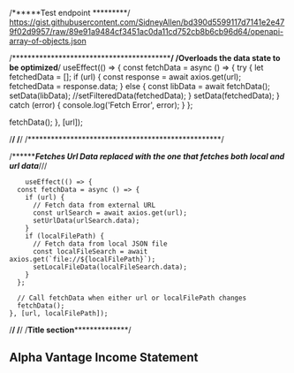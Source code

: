 
/******Test endpoint *********/
https://gist.githubusercontent.com/SidneyAllen/bd390d5599117d7141e2e479f02d9957/raw/89e91a9484cf3451ac0da11cd752cb8b6cb96d64/openapi-array-of-objects.json



/*******************************************/
/**************Overloads the data state to be optimized****************/
useEffect(() => {
  const fetchData = async () => {
    try {
      let fetchedData = [];
      if (url) {
        const response = await axios.get(url);
        fetchedData = response.data;
      } else {
        const libData = await fetchData();
        setData(libData);
        //setFilteredData(fetchedData);
      }
      setData(fetchedData);
    } catch (error) {
      console.log('Fetch Error', error);
    }
  };

  fetchData();
}, [url]);

/**************************************************/
/**************************************************/
/**************************************************/



/*************Fetches Url Data replaced with the one that fetches both local and url data*******///

		useEffect(() => {
      const fetchData = async () => {
        if (url) {
          // Fetch data from external URL
          const urlSearch = await axios.get(url);
          setUrlData(urlSearch.data);
        }
        if (localFilePath) {
          // Fetch data from local JSON file
          const localFileSearch = await axios.get(`file://${localFilePath}`);
          setLocalFileData(localFileSearch.data);
        }
      };
    
      // Call fetchData when either url or localFilePath changes
      fetchData();
    }, [url, localFilePath]);


/**************************************************/
/**************************************************/
/******************Title section********************************/
<section className="text-gray-600 body-font">
        <div className="container px-5 py-5 mx-auto">
          <div className="flex flex-col text-center w-full">
            <h1 
              id='header'
              className="sm:text-3xl text-2xl font-medium title-font mb-4 text-gray-900">Alpha Vantage Income Statement
            </h1>
          </div>
        </div>
      </section>